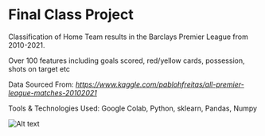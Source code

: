 # Final Class Project

Classification of Home Team results in the Barclays Premier League from 2010-2021.

Over 100 features including goals scored, red/yellow cards, possession, shots on target etc

Data Sourced From: *https://www.kaggle.com/pablohfreitas/all-premier-league-matches-20102021*

Tools & Technologies Used: Google Colab, Python, sklearn, Pandas, Numpy

![Alt text](https://github.com/williamswarren/Intro-ML-Class-Final-Project/premier_league.png?raw=true)
